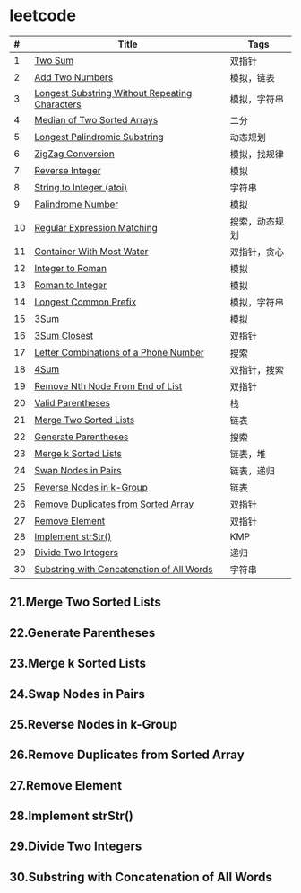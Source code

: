 # leetcode

| #    | **Title**                     | Tags   |
| :--- | ------------------------------------------------------------ | ------ |
| 1    | [Two Sum](1-20.md)    | 双指针 |
| 2    | [Add Two Numbers](1-20.md)      | 模拟，链表 |
| 3    | [Longest Substring Without Repeating Characters](1-20.md)      | 模拟，字符串 |
| 4    | [Median of Two Sorted Arrays](1-20.md)     | 二分 |
| 5    | [Longest Palindromic Substring](1-20.md)      | 动态规划 |
| 6    | [ZigZag Conversion](1-20.md)     | 模拟，找规律 |
| 7    | [Reverse Integer](1-20.md)     | 模拟 |
| 8    | [String to Integer (atoi)](1-20.md)      | 字符串 |
| 9    | [Palindrome Number ](1-20.md)    | 模拟 |
| 10    |[Regular Expression Matching](1-20.md)    | 搜索，动态规划 |
| 11    | [Container With Most Water](1-20.md)    | 双指针，贪心 |
| 12    | [Integer to Roman](1-20.md)    | 模拟 |
| 13    | [Roman to Integer ](1-20.md)      | 模拟 |
| 14    | [Longest Common Prefix](1-20.md)   | 模拟，字符串 |
| 15    | [3Sum](1-20.md) | 模拟 |
| 16    | [3Sum Closest ](1-20.md) | 双指针 |
| 17    | [Letter Combinations of a Phone Number](1-20.md)   | 搜索 |
| 18    | [4Sum ](1-20.md)| 双指针，搜索 |
| 19    | [Remove Nth Node From End of List](1-20.md) | 双指针 |
| 20    | [Valid Parentheses](1-20.md) | 栈 |
| 21    | <a href="#21">Merge Two Sorted Lists    	</a>      | 链表 |
| 22    | <a href="#22">Generate Parentheses    	</a>      | 搜索 |
| 23    | <a href="#23">Merge k Sorted Lists    	</a>      | 链表，堆 |
| 24    | <a href="#24">Swap Nodes in Pairs    	</a>      | 链表，递归 |
| 25    | <a href="#25">Reverse Nodes in k-Group    	</a>      | 链表 |
| 26    | <a href="#26">Remove Duplicates from Sorted Array    	</a>      | 双指针 |
| 27    | <a href="#27">Remove Element    	</a>      | 双指针 |
| 28    | <a href="#28">Implement strStr()    	</a>      | KMP |
| 29    | <a href="#29">Divide Two Integers    	</a>      | 递归 |
| 30    | <a href="#30">Substring with Concatenation of All Words    	</a>      | 字符串 |


## <a name="21">21.Merge Two Sorted Lists</a>
## <a name="22">22.Generate Parentheses</a>
## <a name="23">23.Merge k Sorted Lists</a>
## <a name="24">24.Swap Nodes in Pairs</a>
## <a name="25">25.Reverse Nodes in k-Group</a>
## <a name="26">26.Remove Duplicates from Sorted Array</a>
## <a name="27">27.Remove Element </a>
## <a name="28">28.Implement strStr()</a>
## <a name="29">29.Divide Two Integers</a>
## <a name="30">30.Substring with Concatenation of All Words </a>


